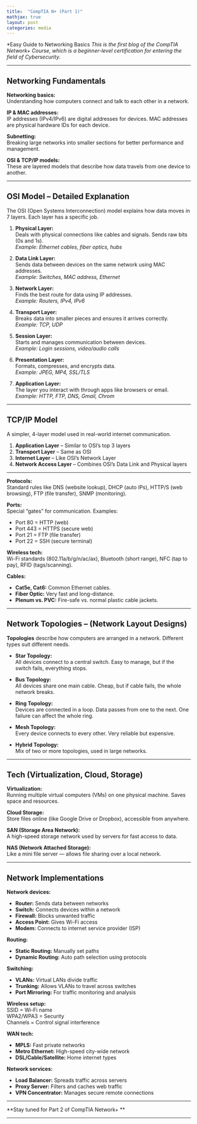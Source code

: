 ```yaml
---
title:  "CompTIA N+ (Part 1)"
mathjax: true
layout: post
categories: media
---
```

*Easy Guide to Networking Basics 
*This is the first blog of the CompTIA Network+ Course, which is a beginner-level certification for entering the field of Cybersecurity.*

---

## Networking Fundamentals

**Networking basics:**  
Understanding how computers connect and talk to each other in a network.

**IP & MAC addresses:**  
IP addresses (IPv4/IPv6) are digital addresses for devices. MAC addresses are physical hardware IDs for each device.

**Subnetting:**  
Breaking large networks into smaller sections for better performance and management.

**OSI & TCP/IP models:**  
These are layered models that describe how data travels from one device to another.

---

## OSI Model – Detailed Explanation
  
The OSI (Open Systems Interconnection) model explains how data moves in 7 layers. Each layer has a specific job.

1. **Physical Layer:**  
   Deals with physical connections like cables and signals. Sends raw bits (0s and 1s).  
   *Example: Ethernet cables, fiber optics, hubs*

2. **Data Link Layer:**  
   Sends data between devices on the same network using MAC addresses.  
   *Example: Switches, MAC address, Ethernet*

3. **Network Layer:**  
   Finds the best route for data using IP addresses.  
   *Example: Routers, IPv4, IPv6*

4. **Transport Layer:**  
   Breaks data into smaller pieces and ensures it arrives correctly.  
   *Example: TCP, UDP*

5. **Session Layer:**  
   Starts and manages communication between devices.  
   *Example: Login sessions, video/audio calls*

6. **Presentation Layer:**  
   Formats, compresses, and encrypts data.  
   *Example: JPEG, MP4, SSL/TLS*

7. **Application Layer:**  
   The layer you interact with through apps like browsers or email.  
   *Example: HTTP, FTP, DNS, Gmail, Chrom*

---

## TCP/IP Model 

A simpler, 4-layer model used in real-world internet communication.

1. **Application Layer** – Similar to OSI’s top 3 layers  
2. **Transport Layer** – Same as OSI  
3. **Internet Layer** – Like OSI’s Network Layer  
4. **Network Access Layer** – Combines OSI’s Data Link and Physical layers

---

**Protocols:**  
Standard rules like DNS (website lookup), DHCP (auto IPs), HTTP/S (web browsing), FTP (file transfer), SNMP (monitoring).

**Ports:**  
Special “gates” for communication. Examples:  
- Port 80 = HTTP (web)  
- Port 443 = HTTPS (secure web)  
- Port 21 = FTP (file transfer)  
- Port 22 = SSH (secure terminal)

**Wireless tech:**  
Wi-Fi standards (802.11a/b/g/n/ac/ax), Bluetooth (short range), NFC (tap to pay), RFID (tags/scanning).

**Cables:**  
- **Cat5e, Cat6:** Common Ethernet cables.  
- **Fiber Optic:** Very fast and long-distance.  
- **Plenum vs. PVC:** Fire-safe vs. normal plastic cable jackets.

---

## Network Topologies – (Network Layout Designs)

**Topologies** describe how computers are arranged in a network. Different types suit different needs.

- **Star Topology:**  
  All devices connect to a central switch. Easy to manage, but if the switch fails, everything stops.

- **Bus Topology:**  
  All devices share one main cable. Cheap, but if cable fails, the whole network breaks.

- **Ring Topology:**  
  Devices are connected in a loop. Data passes from one to the next. One failure can affect the whole ring.

- **Mesh Topology:**  
  Every device connects to every other. Very reliable but expensive.

- **Hybrid Topology:**  
  Mix of two or more topologies, used in large networks.

---

## Tech (Virtualization, Cloud, Storage)

**Virtualization:**  
Running multiple virtual computers (VMs) on one physical machine. Saves space and resources.

**Cloud Storage:**  
Store files online (like Google Drive or Dropbox), accessible from anywhere.

**SAN (Storage Area Network):**  
A high-speed storage network used by servers for fast access to data.

**NAS (Network Attached Storage):**  
Like a mini file server — allows file sharing over a local network.

---

## Network Implementations

**Network devices:**  
- **Router:** Sends data between networks  
- **Switch:** Connects devices within a network  
- **Firewall:** Blocks unwanted traffic  
- **Access Point:** Gives Wi-Fi access  
- **Modem:** Connects to internet service provider (ISP)

**Routing:**  
- **Static Routing:** Manually set paths  
- **Dynamic Routing:** Auto path selection using protocols

**Switching:**  
- **VLANs:** Virtual LANs divide traffic  
- **Trunking:** Allows VLANs to travel across switches  
- **Port Mirroring:** For traffic monitoring and analysis

**Wireless setup:**  
SSID = Wi-Fi name  
WPA2/WPA3 = Security  
Channels = Control signal interference

**WAN tech:**  
- **MPLS:** Fast private networks  
- **Metro Ethernet:** High-speed city-wide network  
- **DSL/Cable/Satellite:** Home internet types

**Network services:**  
- **Load Balancer:** Spreads traffic across servers  
- **Proxy Server:** Filters and caches web traffic  
- **VPN Concentrator:** Manages secure remote connections

----

**Stay tuned for Part 2 of CompTIA Network+ **

---
